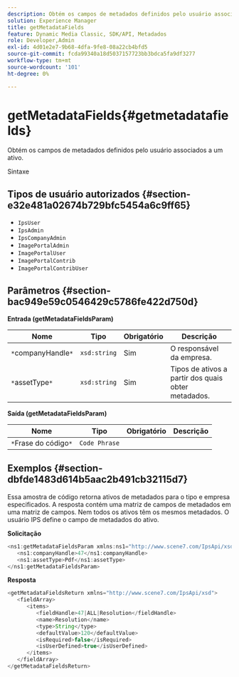 ```yaml
---
description: Obtém os campos de metadados definidos pelo usuário associados a um ativo.
solution: Experience Manager
title: getMetadataFields
feature: Dynamic Media Classic, SDK/API, Metadados
role: Developer,Admin
exl-id: 4d01e2e7-9b68-4dfa-9fe8-08a22cb4bfd5
source-git-commit: fcda99340a18d5037157723bb3bdca5fa9df3277
workflow-type: tm+mt
source-wordcount: '101'
ht-degree: 0%

---
```


# getMetadataFields{#getmetadatafields}

Obtém os campos de metadados definidos pelo usuário associados a um ativo.

Sintaxe

## Tipos de usuário autorizados {#section-e32e481a02674b729bfc5454a6c9ff65}

* `IpsUser`
* `IpsAdmin`
* `IpsCompanyAdmin`
* `ImagePortalAdmin`
* `ImagePortalUser`
* `ImagePortalContrib`
* `ImagePortalContribUser`

## Parâmetros {#section-bac949e59c0546429c5786fe422d750d}

**Entrada (getMetadataFieldsParam)**

| Nome | Tipo | Obrigatório | Descrição |
|---|---|---|---|
| `*`companyHandle`*` | `xsd:string` | Sim | O responsável da empresa. |
| `*`assetType`*` | `xsd:string` | Sim | Tipos de ativos a partir dos quais obter metadados. |

**Saída (getMetadataFieldsParam)**

| Nome | Tipo | Obrigatório | Descrição |
|---|---|---|---|
| `*`Frase do código`*` | `Code Phrase` |  |  |

## Exemplos {#section-dbfde1483d614b5aac2b491cb32115d7}

Essa amostra de código retorna ativos de metadados para o tipo e empresa especificados. A resposta contém uma matriz de campos de metadados em uma matriz de campos. Nem todos os ativos têm os mesmos metadados. O usuário IPS define o campo de metadados do ativo.

**Solicitação**

```java
<ns1:getMetadataFieldsParam xmlns:ns1="http://www.scene7.com/IpsApi/xsd">
   <ns1:companyHandle>47</ns1:companyHandle>
   <ns1:assetType>Pdf</ns1:assetType>
</ns1:getMetadataFieldsParam>
```

**Resposta**

```java
<getMetadataFieldsReturn xmlns="http://www.scene7.com/IpsApi/xsd">
   <fieldArray>
      <items>
         <fieldHandle>47|ALL|Resolution</fieldHandle>
         <name>Resolution</name>
         <type>String</type>
         <defaultValue>120</defaultValue>
         <isRequired>false</isRequired>
         <isUserDefined>true</isUserDefined>
      </items>
   </fieldArray>
</getMetadataFieldsReturn>
```
